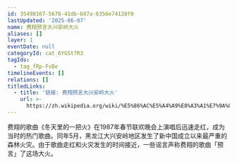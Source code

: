 ```yaml
---
id: 35498167-5678-41db-b97a-6356e74120f0
lastUpdated: '2025-06-07'
name: 费翔预言大兴安岭大火
aliases: []
layer: 1
eventDate: null
categoryId: cat_6YGSt7R3
tagIds:
  - tag_fRp-FvBe
timelineEvents: []
relations: []
titledLinks:
  - title: '链接: 费翔预言大兴安岭大火'
    url: >-
      https://zh.wikipedia.org/wiki/%E5%86%AC%E5%A4%A9%E8%A3%A1%E7%9A%84%E4%B8%80%E6%8A%8A%E7%81%AB#%E9%80%B8%E8%81%9E
---
```

费翔的歌曲《冬天里的一把火》在1987年春节联欢晚会上演唱后迅速走红，成为当时的热门歌曲。同年5月，黑龙江大兴安岭地区发生了新中国成立以来最严重的森林火灾。由于歌曲走红和火灾发生的时间接近，一些谣言声称费翔的歌曲「预言」了这场大火。
